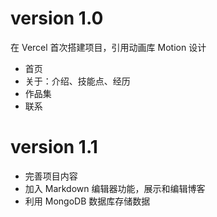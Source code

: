 # version 1.0

在 Vercel 首次搭建项目，引用动画库 Motion 设计

- 首页
- 关于：介绍、技能点、经历
- 作品集
- 联系

# version 1.1

- 完善项目内容
- 加入 Markdown 编辑器功能，展示和编辑博客
- 利用 MongoDB 数据库存储数据
